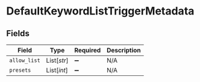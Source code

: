 # DefaultKeywordListTriggerMetadata


## Fields

| Field              | Type               | Required           | Description        |
| ------------------ | ------------------ | ------------------ | ------------------ |
| `allow_list`       | List[*str*]        | :heavy_minus_sign: | N/A                |
| `presets`          | List[*int*]        | :heavy_minus_sign: | N/A                |